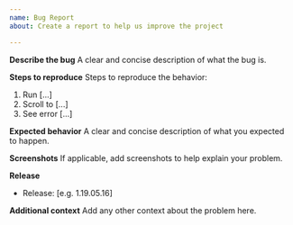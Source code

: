 ```yaml
---
name: Bug Report
about: Create a report to help us improve the project

---
```


**Describe the bug**
A clear and concise description of what the bug is.

**Steps to reproduce**
Steps to reproduce the behavior:
1. Run [...]
2. Scroll to [...]
3. See error [...]

**Expected behavior**
A clear and concise description of what you expected to happen.

**Screenshots**
If applicable, add screenshots to help explain your problem.

**Release**
 - Release: [e.g. 1.19.05.16]

**Additional context**
Add any other context about the problem here.
